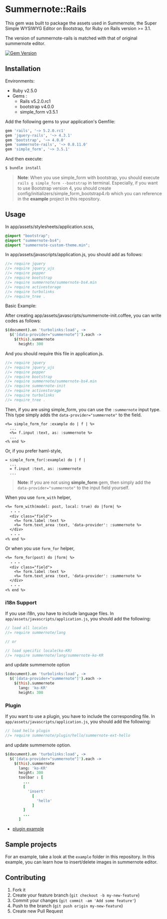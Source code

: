 # Summernote::Rails

This gem was built to package the assets used in Summernote, the Super Simple WYSIWYG Editor on Bootstrap, for Ruby on Rails version >= 3.1.

The version of summernote-rails is matched with that of original summernote editor.

[![Gem Version](https://badge.fury.io/rb/summernote-rails.svg)](https://badge.fury.io/rb/summernote-rails)

## Installation

Environments:
- Ruby v2.5.0
- Gems :
  - Rails v5.2.0.rc1
  - bootstrap v4.0.0
  - simple_form v3.5.1

Add the following gems to your application's Gemfile:

```ruby
gem 'rails', '~> 5.2.0.rc1'
gem 'jquery-rails', '~> 4.3.1'
gem 'bootstrap', '~> 4.0.0'
gem 'summernote-rails', '~> 0.8.11.0'
gem 'simple_form', '~> 3.5.1'
```

And then execute:

```bash
$ bundle install
```

> **Note**: When you use simple_form with bootstrap, you should execute `rails g simple_form --bootstrap` in terminal. Especially, if you want to use Bootstrap version 4, you should create config/initializers/simple_form_bootstrap4.rb which you can reference in the **example** project in this repository.

## Usage

In app/assets/stylesheets/application.scss,

```scss
@import "bootstrap";
@import "summernote-bs4";
@import "summernote-custom-theme.min";
```

In app/assets/javascripts/application.js, you should add as follows:

```js
//= require jquery
//= require jquery_ujs
//= require popper
//= require bootstrap
//= require summernote/summernote-bs4.min
//= require activestorage
//= require turbolinks
//= require_tree .
```

Basic Example:

After creating app/assets/javascripts/summernote-init.coffee, you can write codes as follows:

```coffeescript
$(document).on 'turbolinks:load', ->
  $('[data-provider="summernote"]').each ->
    $(this).summernote
      height: 300
```

And you should require this file in application.js.

```js
//= require jquery
//= require jquery_ujs
//= require popper
//= require bootstrap
//= require summernote/summernote-bs4.min
//= require summernote-init
//= require activestorage
//= require turbolinks
//= require_tree .
```

Then, if you are using simple_form, you can use the `:summernote` input type. This type simply adds the `data-provider="summernote"` to the field.

```erb
<%= simple_form_for :example do | f | %>
  ...
  <%= f.input :text, as: :summernote %>
  ...
<% end %>
```  

Or, if you prefer haml-style,

```haml
= simple_form_for(:example) do | f |
  ...
  = f.input :text, as: :summernote
  ...
```

> **Note**: If you are not using **simple_form** gem, then simply add the `data-provider="summernote"` to the input field yourself.

When you use `form_with` helper,

```erb
<%= form_with(model: post, local: true) do |form| %>
  ・・・
  <div class="field">
    <%= form.label :text %>
    <%= form.text_area :text, 'data-provider': :summernote %>
  </div>
  ・・・
<% end %>
```

Or when you use `form_for` helper,

```erb
<%= form_for(post) do |form| %>
  ・・・
  <div class="field">
    <%= form.label :text %>
    <%= form.text_area :text, 'data-provider': :summernote %>
  </div>
  ・・・
<% end %>  
```

### i18n Support

If you use i18n, you have to include language files. In `app/assets/javascripts/application.js`, you should add the following:

```javascript
// load all locales
//= require summernote/lang

// or

// load specific locale(ko-KR)
//= require summernote/lang/summernote-ko-KR
```

and update summernote option

```coffee
$(document).on 'turbolinks:load', ->
  $('[data-provider="summernote"]').each ->
    $(this).summernote
      lang: 'ko-KR'
      height: 300
```

### Plugin

If you want to use a plugin, you have to include the corresponding file. In `app/assets/javascripts/application.js`, you should add the following:

```js
// load hello plugin
//= require summernote/plugin/hello/summernote-ext-hello
```

and update summernote option.

```coffee
$(document).on 'turbolinks:load', ->
  $('[data-provider="summernote"]').each ->
    $(this).summernote
      lang: 'ko-KR'
      height: 300
      toolbar : [
        ...
        [
          'insert'
            [
              'hello'
            ]
        ]
        ...
      ]
```

* [plugin example](https://github.com/summernote/summernote/blob/master/examples/plugin-hello.html)


## Sample projects

For an example, take a look at the `example` folder in this repository.
In this example, you can learn how to insert/delete images in summernote editor.

## Contributing

1. Fork it
2. Create your feature branch (`git checkout -b my-new-feature`)
3. Commit your changes (`git commit -am 'Add some feature'`)
4. Push to the branch (`git push origin my-new-feature`)
5. Create new Pull Request
